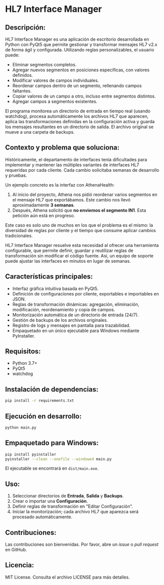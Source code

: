 HL7 Interface Manager
=====================

Descripción:
------------
HL7 Interface Manager es una aplicación de escritorio desarrollada en Python con PyQt5 que permite gestionar y transformar mensajes HL7 v2.x de forma ágil y configurada. Utilizando reglas personalizables, el usuario puede:

  - Eliminar segmentos completos.
  - Agregar nuevos segmentos en posiciones específicas, con valores definidos.
  - Modificar valores de campos individuales.
  - Reordenar campos dentro de un segmento, rellenando campos faltantes.
  - Copiar valores de un campo a otro, incluso entre segmentos distintos.
  - Agregar campos a segmentos existentes.

El programa monitorea un directorio de entrada en tiempo real (usando watchdog), procesa automáticamente los archivos HL7 que aparecen, aplica las transformaciones definidas en la configuración activa y guarda los mensajes resultantes en un directorio de salida. El archivo original se mueve a una carpeta de backups.

Contexto y problema que soluciona:
-----------------------------------
Históricamente, el departamento de interfaces tenía dificultades para implementar y mantener las múltiples variantes de interfaces HL7 requeridas por cada cliente. Cada cambio solicitaba semanas de desarrollo y pruebas.

Un ejemplo concreto es la interfaz con AthenaHealth:

  1. Al inicio del proyecto, Athena nos pidió reordenar varios segmentos en el mensaje HL7 que exportábamos. Este cambio nos llevó aproximadamente **3 semanas**.
  2. Después, Athena solicitó que **no enviemos el segmento IN1**. Esta petición aún está en progreso.

Este caso es solo uno de muchos en los que el problema es el mismo: la diversidad de reglas por cliente y el tiempo que consume aplicar cambios tradicionales.

HL7 Interface Manager resuelve esta necesidad al ofrecer una herramienta configurable, que permite definir, guardar y reutilizar reglas de transformación sin modificar el código fuente. Así, un equipo de soporte puede ajustar las interfaces en minutos en lugar de semanas.

Características principales:
---------------------------
- Interfaz gráfica intuitiva basada en PyQt5.
- Definición de configuraciones por cliente, exportables e importables en JSON.
- Reglas de transformación dinámicas: agregación, eliminación, modificación, reordenamiento y copia de campos.
- Monitorización automática de un directorio de entrada (24/7).
- Gestión de backups de los archivos originales.
- Registro de logs y mensajes en pantalla para trazabilidad.
- Empaquetado en un único ejecutable para Windows mediante PyInstaller.

Requisitos:
-----------
- Python 3.7+
- PyQt5
- watchdog

Instalación de dependencias:
---------------------------
```bash
pip install -r requirements.txt
```

Ejecución en desarrollo:
-----------------------
```bash
python main.py
```

Empaquetado para Windows:
-------------------------
```bash
pip install pyinstaller
pyinstaller --clean --onefile --windowed main.py
```
El ejecutable se encontrará en `dist/main.exe`.

Uso:
----
1. Seleccionar directorios de **Entrada**, **Salida** y **Backups**.
2. Crear o importar una **Configuración**.
3. Definir reglas de transformación en "Editar Configuración".
4. Iniciar la monitorización; cada archivo HL7 que aparezca será procesado automáticamente.

Contribuciones:
--------------
Las contribuciones son bienvenidas. Por favor, abre un _issue_ o _pull request_ en GitHub.

Licencia:
---------
MIT License. Consulta el archivo LICENSE para más detalles.

